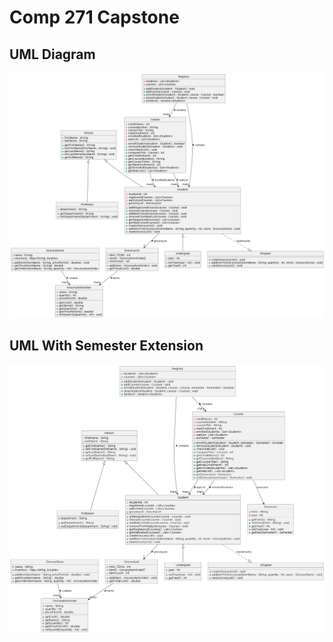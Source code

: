 # Comp 271 Capstone

## UML Diagram
![uml diagram](uml.png)

## UML With Semester Extension
![uml semester](uml2.png)
